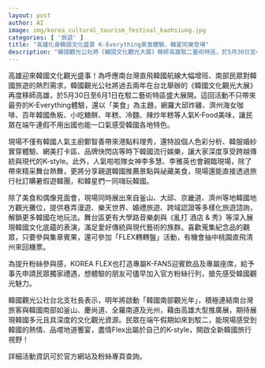 ```yaml
---
layout: post
author: AI
image: img/korea_cultural_tourism_festival_kaohsiung.jpg
categories: [ '旅遊' ]
title: "高雄化身韓國文化盛宴 K-Everything美食體驗、韓星同樂登場"
description: "韓國觀光公社將《韓國文化觀光大展》移師高雄駁二藝術特區，於5月30日至6月1日舉辦，以K-Food為主題，帶來大邱炸雞、濟州海女咖啡等特色美食，結合人氣主廚料理秀、韓服體驗、潮流打卡區及韓星近距同樂，並設多元韓國地方旅遊攤位，現場還有集章抽機票及粉絲專屬禮遇，民眾無需出國也能深度暢遊韓國文化，感受K-style熱潮。"
---
```

高雄迎來韓國文化觀光盛事！為呼應南台灣直飛韓國航線大幅增班、南部民眾對韓國旅遊的熱烈需求，韓國觀光公社將過去兩年在台北舉辦的《韓國文化觀光大展》再度移師高雄，於5月30日至6月1日在駁二藝術特區盛大展開。這回活動不只帶來最夯的K-Everything體驗，還以「美食」為主題，網羅大邱炸雞、濟州海女咖啡、百年韓國魚板、小吃糖餅、年糕、冷麵、辣炒年糕等人氣K-Food美味，讓民眾在端午連假不用出國也能一口氣感受韓國各地特色。

現場不僅有韓國人氣主廚鄭智善帶來港點料理秀，還特設個人色彩分析、韓服婚紗實穿體驗、網美打卡區、品牌快閃店等時下韓國流行娛樂，讓大家深度享受跨越傳統與現代的K-style。此外，人氣啦啦隊女神李多慧、李雅英也會親臨現場，除了帶來精采舞台熱舞，更將分享親選韓國推薦景點與祕藏美食，現場還能直接透過旅行社訂購暑假遊韓團，和韓星們一同嗨玩韓國。

除了美食和偶像見面會，現場同時展出來自釜山、大邱、京畿道、濟州等地韓國地方觀光攤位，提供巷弄漫遊、樂天世界、婚禮旅遊、跨域認證等多樣化旅遊諮詢，解鎖更多韓國在地玩法。舞台區更有大學路音樂劇與《亂打 酒店 & 秀》等深入展現韓國文化底蘊的表演，滿足愛好傳統與現代藝術的族群。喜歡蒐集紀念品的觀眾，只要參與集章賓果，還可參加「FLEX轉轉盤」活動，有機會抽中桃園直飛清州來回機票。

為提升粉絲參與感，KOREA FLEX也打造專屬K-FANS迎賓飲品及專屬座席，給予事先申請民眾獨家禮遇，想體驗的朋友可儘早加入官方粉絲行列，搶先感受韓國觀光魅力。

韓國觀光公社台北支社長表示，明年將啟動「韓國南部觀光年」，積極連結南台灣旅客與韓國南部如釜山、慶尚道、全羅南道及光州，藉由高雄大型推廣展，期待展現韓國多元且具深度的文化觀光資源。民眾在端午假期如來到駁二，能現場感受到韓國的熱情、品嚐地道饗宴，盡情Flex出屬於自己的K-style，開啟全新韓國旅行視野！

詳細活動資訊可於官方網站及粉絲專頁查詢。